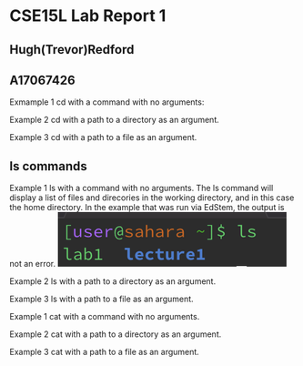 # CSE15L Lab Report 1
## Hugh(Trevor)Redford
## A17067426

Exmample 1 cd with a command with no arguments:

Example 2 cd with a path to a directory as an argument.

Example 3 cd with a path to a file as an argument.

## ls commands

Example 1 ls with a command with no arguments. The ls command will display a list of files and direcories in the working directory, and in this case the home directory. In the example that was run via EdStem, the output is not an error.
![image](https://github.com/tredford1412/cse15l-lab-reports/blob/main/Screen%20Shot%202024-01-16%20at%206.55.32%20PM.png)

Example 2 ls with a path to a directory as an argument.

Example 3 ls with a path to a file as an argument.

Example 1 cat with a command with no arguments.

Example 2 cat with a path to a directory as an argument.

Example 3 cat with a path to a file as an argument.
